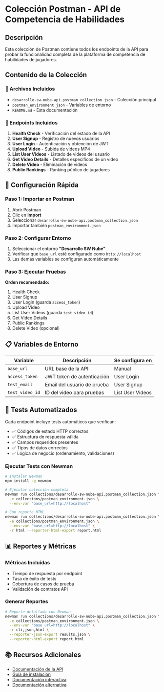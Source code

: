 # Colección Postman - API de Competencia de Habilidades

## Descripción

Esta colección de Postman contiene todos los endpoints de la API para probar la funcionalidad completa de la plataforma de competencia de habilidades de jugadores.

## Contenido de la Colección

### 📁 Archivos Incluidos

- `desarrollo-sw-nube-api.postman_collection.json` - Colección principal
- `postman_environment.json` - Variables de entorno
- `README.md` - Esta documentación

### 🔗 Endpoints Incluidos

1. **Health Check** - Verificación del estado de la API
2. **User Signup** - Registro de nuevos usuarios
3. **User Login** - Autenticación y obtención de JWT
4. **Upload Video** - Subida de videos MP4
5. **List User Videos** - Listado de videos del usuario
6. **Get Video Details** - Detalles específicos de un video
7. **Delete Video** - Eliminación de videos
8. **Public Rankings** - Ranking público de jugadores

## 🚀 Configuración Rápida

### Paso 1: Importar en Postman

1. Abrir Postman
2. Clic en **Import**
3. Seleccionar `desarrollo-sw-nube-api.postman_collection.json`
4. Importar también `postman_environment.json`

### Paso 2: Configurar Entorno

1. Seleccionar el entorno **"Desarrollo SW Nube"**
2. Verificar que `base_url` esté configurado como `http://localhost`
3. Las demás variables se configuran automáticamente

### Paso 3: Ejecutar Pruebas

**Orden recomendado:**
1. Health Check
2. User Signup
3. User Login (guarda `access_token`)
4. Upload Video
5. List User Videos (guarda `test_video_id`)
6. Get Video Details
7. Public Rankings
8. Delete Video (opcional)

## 📋 Variables de Entorno

| Variable | Descripción | Se configura en |
|----------|-------------|-----------------|
| `base_url` | URL base de la API | Manual |
| `access_token` | JWT token de autenticación | User Login |
| `test_email` | Email del usuario de prueba | User Signup |
| `test_video_id` | ID del video para pruebas | List User Videos |

## 🧪 Tests Automatizados

Cada endpoint incluye tests automáticos que verifican:

- ✅ Códigos de estado HTTP correctos
- ✅ Estructura de respuesta válida
- ✅ Campos requeridos presentes
- ✅ Tipos de datos correctos
- ✅ Lógica de negocio (ordenamiento, validaciones)

### Ejecutar Tests con Newman

```bash
# Instalar Newman
npm install -g newman

# Ejecutar colección completa
newman run collections/desarrollo-sw-nube-api.postman_collection.json \
  -e collections/postman_environment.json \
  --env-var "base_url=http://localhost"

# Con reporte HTML
newman run collections/desarrollo-sw-nube-api.postman_collection.json \
  -e collections/postman_environment.json \
  --env-var "base_url=http://localhost" \
  -r html --reporter-html-export report.html
```

## 📊 Reportes y Métricas

### Métricas Incluidas

- Tiempo de respuesta por endpoint
- Tasa de éxito de tests
- Cobertura de casos de prueba
- Validación de contratos API

### Generar Reportes

```bash
# Reporte detallado con Newman
newman run collections/desarrollo-sw-nube-api.postman_collection.json \
  -e collections/postman_environment.json \
  --env-var "base_url=http://localhost" \
  -r cli,json,html \
  --reporter-json-export results.json \
  --reporter-html-export report.html
```

## 📚 Recursos Adicionales

- [Documentación de la API](../docs/Entrega_1/README.md)
- [Guía de instalación](../docs/Entrega_1/README.md)
- [Documentación interactiva](http://localhost/docs)
- [Documentación alternativa](http://localhost/redoc)